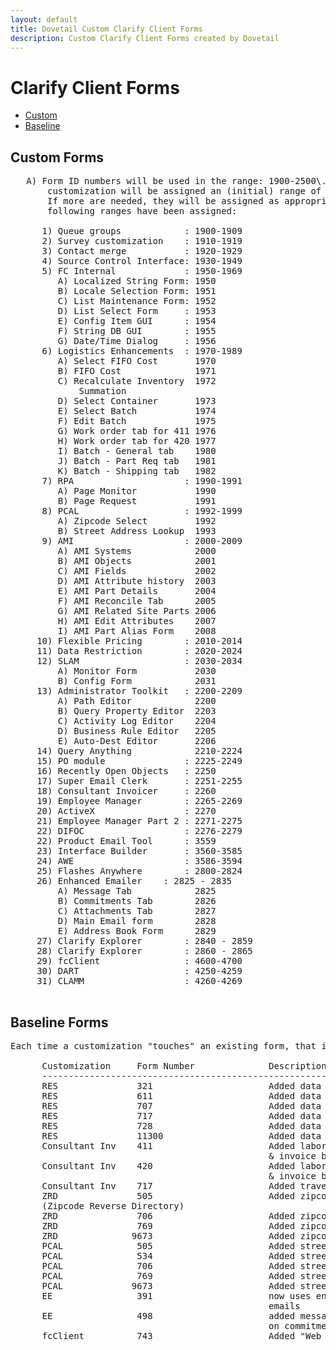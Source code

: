 ```yaml
---
layout: default
title: Dovetail Custom Clarify Client Forms
description: Custom Clarify Client Forms created by Dovetail
---
```


# Clarify Client Forms

*   [Custom](#custom)
*   [Baseline](#baseline)

<a id="custom" name="custom"></a>

## Custom Forms

<pre>   A) Form ID numbers will be used in the range: 1900-2500\. Each
       customization will be assigned an (initial) range of 5 or 10 forms.
       If more are needed, they will be assigned as appropriate. The
       following ranges have been assigned:

      1) Queue groups            : 1900-1909
      2) Survey customization    : 1910-1919
      3) Contact merge           : 1920-1929
      4) Source Control Interface: 1930-1949
      5) FC Internal             : 1950-1969
         A) Localized String Form: 1950
         B) Locale Selection Form: 1951
         C) List Maintenance Form: 1952
         D) List Select Form     : 1953
         E) Config Item GUI      : 1954
         F) String DB GUI        : 1955
         G) Date/Time Dialog     : 1956
      6) Logistics Enhancements  : 1970-1989
         A) Select FIFO Cost       1970
         B) FIFO Cost              1971
         C) Recalculate Inventory  1972
             Summation
         D) Select Container       1973
         E) Select Batch           1974
         F) Edit Batch             1975
         G) Work order tab for 411 1976
         H) Work order tab for 420 1977
         I) Batch - General tab    1980
         J) Batch - Part Req tab   1981
         K) Batch - Shipping tab   1982
      7) RPA                     : 1990-1991
         A) Page Monitor           1990
         B) Page Request           1991
      8) PCAL                    : 1992-1999
         A) Zipcode Select         1992
         B) Street Address Lookup  1993
      9) AMI                     : 2000-2009
         A) AMI Systems            2000
         B) AMI Objects            2001
         C) AMI Fields             2002
         D) AMI Attribute history  2003
         E) AMI Part Details       2004
         F) AMI Reconcile Tab      2005
         G) AMI Related Site Parts 2006
         H) AMI Edit Attributes    2007
         I) AMI Part Alias Form    2008
     10) Flexible Pricing        : 2010-2014
     11) Data Restriction        : 2020-2024
     12) SLAM                    : 2030-2034
         A) Monitor Form           2030
         B) Config Form            2031
     13) Administrator Toolkit   : 2200-2209
         A) Path Editor            2200
         B) Query Property Editor  2203
         C) Activity Log Editor    2204
         D) Business Rule Editor   2205
         E) Auto-Dest Editor       2206
     14) Query Anything            2210-2224
     15) PO module               : 2225-2249
     16) Recently Open Objects   : 2250
     17) Super Email Clerk       : 2251-2255
     18) Consultant Invoicer     : 2260
     19) Employee Manager        : 2265-2269
     20) ActiveX                 : 2270
     21) Employee Manager Part 2 : 2271-2275
     22) DIFOC                   : 2276-2279
     22) Product Email Tool      : 3559
     23) Interface Builder       : 3560-3585
     24) AWE                     : 3586-3594
     25) Flashes Anywhere        : 2800-2824
     26) Enhanced Emailer    : 2825 - 2835
         A) Message Tab            2825
         B) Commitments Tab        2826
         C) Attachments Tab        2827
         D) Main Email form        2828
         E) Address Book Form      2829
     27) Clarify Explorer        : 2840 - 2859
     28) Clarify Explorer        : 2860 - 2865
     29) fcClient                : 4600-4700
     30) DART                    : 4250-4259
     31) CLAMM                   : 4260-4269

</pre>

<a id="baseline" name="baseline"></a>

## Baseline Forms

<pre>Each time a customization "touches" an existing form, that information should be recorded here:

      Customization     Form Number              Description
      -------------------------------------------------------------
      RES               321                      Added data restriction filter
      RES               611                      Added data restriction filter
      RES               707                      Added data restriction filter
      RES               717                      Added data restriction filter
      RES               728                      Added data restriction filter
      RES               11300                    Added data restriction filter
      Consultant Inv    411                      Added labor rate, time & expense,
                                                 & invoice buttons
      Consultant Inv    420                      Added labor rate, time & expense,
                                                 & invoice buttons
      Consultant Inv    717                      Added travel rate multiplier text box
      ZRD               505                      Added zipcode lookup
      (Zipcode Reverse Directory)
      ZRD               706                      Added zipcode lookup
      ZRD               769                      Added zipcode lookup
      ZRD              9673                      Added zipcode lookup
      PCAL              505                      Added street address validation
      PCAL              534                      Added street address validation
      PCAL              706                      Added street address validation
      PCAL              769                      Added street address validation
      PCAL             9673                      Added street address validation
      EE                391                      now uses enhanced email form to display
                                                 emails
      EE                498                      added message to display based
                                                 on commitment from email
      fcClient          743                      Added "Web Cmds..." button

</pre>
